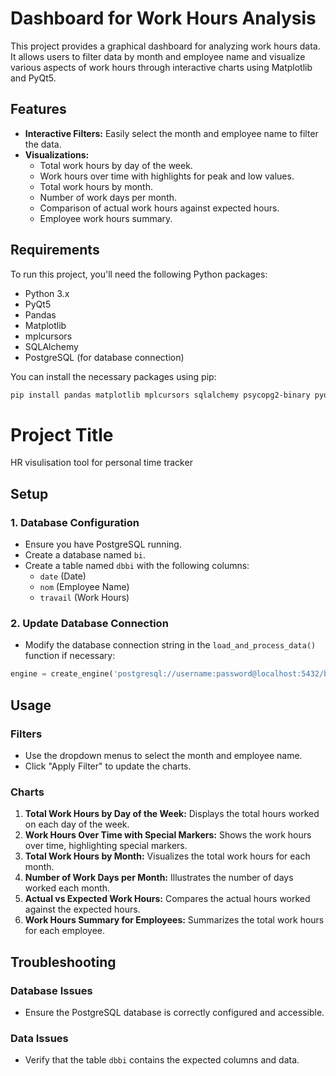 # Dashboard for Work Hours Analysis

This project provides a graphical dashboard for analyzing work hours data. It allows users to filter data by month and employee name and visualize various aspects of work hours through interactive charts using Matplotlib and PyQt5.

## Features

- **Interactive Filters:** Easily select the month and employee name to filter the data.
- **Visualizations:**
  - Total work hours by day of the week.
  - Work hours over time with highlights for peak and low values.
  - Total work hours by month.
  - Number of work days per month.
  - Comparison of actual work hours against expected hours.
  - Employee work hours summary.

## Requirements

To run this project, you'll need the following Python packages:

- Python 3.x
- PyQt5
- Pandas
- Matplotlib
- mplcursors
- SQLAlchemy
- PostgreSQL (for database connection)

You can install the necessary packages using pip:

```bash
pip install pandas matplotlib mplcursors sqlalchemy psycopg2-binary pyqt5
```

# Project Title

HR visulisation tool for personal time tracker

## Setup

### 1. Database Configuration

- Ensure you have PostgreSQL running.
- Create a database named `bi`.
- Create a table named `dbbi` with the following columns:
  - `date` (Date)
  - `nom` (Employee Name)
  - `travail` (Work Hours)

### 2. Update Database Connection

- Modify the database connection string in the `load_and_process_data()` function if necessary:

```python
engine = create_engine('postgresql://username:password@localhost:5432/bi')
```
## Usage

### Filters

- Use the dropdown menus to select the month and employee name.
- Click "Apply Filter" to update the charts.

### Charts

1. **Total Work Hours by Day of the Week:** Displays the total hours worked on each day of the week.
2. **Work Hours Over Time with Special Markers:** Shows the work hours over time, highlighting special markers.
3. **Total Work Hours by Month:** Visualizes the total work hours for each month.
4. **Number of Work Days per Month:** Illustrates the number of days worked each month.
5. **Actual vs Expected Work Hours:** Compares the actual hours worked against the expected hours.
6. **Work Hours Summary for Employees:** Summarizes the total work hours for each employee.

## Troubleshooting

### Database Issues

- Ensure the PostgreSQL database is correctly configured and accessible.

### Data Issues

- Verify that the table `dbbi` contains the expected columns and data.


